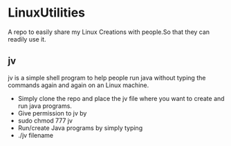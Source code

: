 # LinuxUtilities
A repo to easily share my Linux Creations with people.So that they can readily use it.

## jv
jv is a simple shell program to help people run java without typing the commands again and again on an Linux machine.

- Simply clone the repo and place the jv file where you want to create and run java programs.
- Give permission to jv by 
- sudo chmod 777 jv
- Run/create Java programs by simply typing 
- ./jv filename
